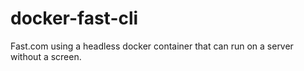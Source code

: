 # docker-fast-cli
Fast.com using a headless docker container that can run on a server without a screen.
